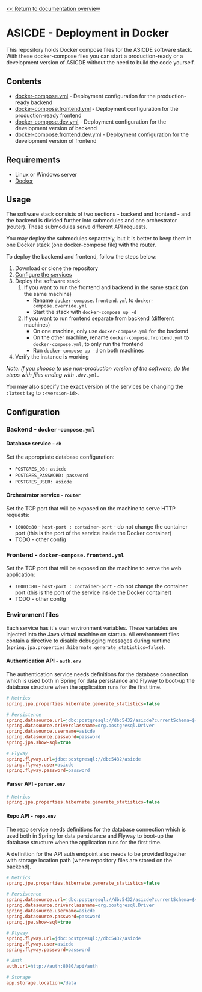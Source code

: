 [<< Return to documentation overview](README.md)

# ASICDE - Deployment in Docker

This repository holds Docker compose files for the ASICDE software stack. With these docker-compose files you can start a production-ready or a development version of ASICDE without the need to build the code yourself.

## Contents

- [docker-compose.yml](docker-compose.yml) - Deployment configuration for the production-ready backend
- [docker-compose.frontend.yml](docker-compose.frontend.yml) - Deployment configuration for the production-ready frontend
- [docker-compose.dev.yml](docker-compose.dev.yml) - Deployment configuration for the development version of backend
- [docker-compose.frontend.dev.yml](docker-compose.frontend.dev.yml) - Deployment configuration for the development version of frontend

## Requirements

- Linux or Windows server
- [Docker](https://docs.docker.com/get-docker/)

## Usage

The software stack consists of two sections - backend and frontend - and the backend is divided further into submodules and one orchestrator (router). These submodules serve different API requests.

You may deploy the submodules separately, but it is better to keep them in one Docker stack (one docker-compose file) with the router.

To deploy the backend and frontend, follow the steps below:

1. Download or clone the repository
2. [Configure the services](#configuration)
3. Deploy the software stack
   1. If you want to run the frontend and backend in the same stack (on the same machine)
      - Rename `docker-compose.frontend.yml` to `docker-compose.override.yml`
      - Start the stack with `docker-compose up -d`
   2. If you want to run frontend separate from backend (different machines)
      - On one machine, only use `docker-compose.yml` for the backend 
      - On the other machine, rename `docker-compose.frontend.yml` to `docker-compose.yml`, to only run the frontend
      - Run `docker-compose up -d` on both machines
4. Verify the instance is working

*Note: If you choose to use non-production version of the software, do the steps with files ending with `.dev.yml.`*

You may also specify the exact version of the services be changing the `:latest` tag to `:<version-id>`.

## Configuration

### Backend - `docker-compose.yml`

#### Database service - `db`

Set the appropriate database configuration:
- `POSTGRES_DB: asicde`
- `POSTGRES_PASSWORD: password`
- `POSTGRES_USER: asicde`

#### Orchestrator service - `router`

Set the TCP port that will be exposed on the machine to serve HTTP requests:

- `10000:80` - `host-port : container-port` - do not change the container port (this is the port of the service inside the Docker container)
- TODO - other config

### Frontend - `docker-compose.frontend.yml`

Set the TCP port that will be exposed on the machine to serve the web application:

- `10001:80` - `host-port : container-port` - do not change the container port (this is the port of the service inside the Docker container)
- TODO - other config

### Environment files

Each service has it's own environment variables. These variables are injected into the Java virtual machine on startup. All environment files contain a directive to disable debugging messages during runtime (`spring.jpa.properties.hibernate.generate_statistics=false`).

#### Authentication API - `auth.env`

The authentication service needs definitions for the database connection which is used both in Spring for data persistance and Flyway to boot-up the database structure when the application runs for the first time.

```ini
# Metrics
spring.jpa.properties.hibernate.generate_statistics=false

# Persistence
spring.datasource.url=jdbc:postgresql://db:5432/asicde?currentSchema=${repo.datasource.schema}
spring.datasource.driverclassname=org.postgresql.Driver
spring.datasource.username=asicde
spring.datasource.password=password
spring.jpa.show-sql=true

# Flyway
spring.flyway.url=jdbc:postgresql://db:5432/asicde
spring.flyway.user=asicde
spring.flyway.password=password
```

#### Parser API - `parser.env`

```ini
# Metrics
spring.jpa.properties.hibernate.generate_statistics=false
```

#### Repo API - `repo.env`

The repo service needs definitions for the database connection which is used both in Spring for data persistance and Flyway to boot-up the database structure when the application runs for the first time.

A definition for the API auth endpoint also needs to be provided together with storage location path (where repository files are stored on the backend).

```ini
# Metrics
spring.jpa.properties.hibernate.generate_statistics=false

# Persistence
spring.datasource.url=jdbc:postgresql://db:5432/asicde?currentSchema=${repo.datasource.schema}
spring.datasource.driverclassname=org.postgresql.Driver
spring.datasource.username=asicde
spring.datasource.password=password
spring.jpa.show-sql=true

# Flyway
spring.flyway.url=jdbc:postgresql://db:5432/asicde
spring.flyway.user=asicde
spring.flyway.password=password

# Auth
auth.url=http://auth:8080/api/auth

# Storage
app.storage.location=/data
```
